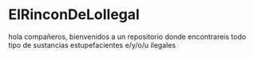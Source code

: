 # ElRinconDeLoIlegal
hola compañeros, bienvenidos a un repositorio donde encontrareis todo tipo de sustancias estupefacientes e/y/o/u ilegales
